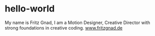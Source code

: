 hello-world
===========

My name is Fritz Gnad, I am a Motion Designer, Creative Director with strong foundations in creative coding.
www.fritzgnad.de
